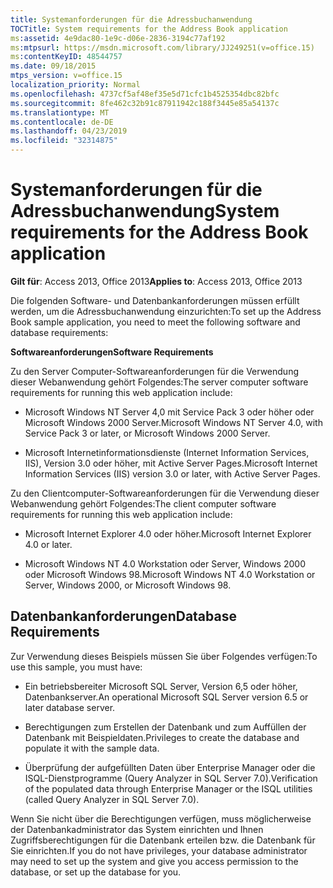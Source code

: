 ```yaml
---
title: Systemanforderungen für die Adressbuchanwendung
TOCTitle: System requirements for the Address Book application
ms:assetid: 4e9dac80-1e9c-d06e-2836-3194c77af192
ms:mtpsurl: https://msdn.microsoft.com/library/JJ249251(v=office.15)
ms:contentKeyID: 48544757
ms.date: 09/18/2015
mtps_version: v=office.15
localization_priority: Normal
ms.openlocfilehash: 4737cf5af48ef35e5d71cfc1b4525354dbc82bfc
ms.sourcegitcommit: 8fe462c32b91c87911942c188f3445e85a54137c
ms.translationtype: MT
ms.contentlocale: de-DE
ms.lasthandoff: 04/23/2019
ms.locfileid: "32314875"
---
```

# <a name="system-requirements-for-the-address-book-application"></a><span data-ttu-id="22378-102">Systemanforderungen für die Adressbuchanwendung</span><span class="sxs-lookup"><span data-stu-id="22378-102">System requirements for the Address Book application</span></span>


<span data-ttu-id="22378-103">**Gilt für**: Access 2013, Office 2013</span><span class="sxs-lookup"><span data-stu-id="22378-103">**Applies to**: Access 2013, Office 2013</span></span>

<span data-ttu-id="22378-104">Die folgenden Software- und Datenbankanforderungen müssen erfüllt werden, um die Adressbuchanwendung einzurichten:</span><span class="sxs-lookup"><span data-stu-id="22378-104">To set up the Address Book sample application, you need to meet the following software and database requirements:</span></span>

<span data-ttu-id="22378-105">**Softwareanforderungen**</span><span class="sxs-lookup"><span data-stu-id="22378-105">**Software Requirements**</span></span>

<span data-ttu-id="22378-106">Zu den Server Computer-Softwareanforderungen für die Verwendung dieser Webanwendung gehört Folgendes:</span><span class="sxs-lookup"><span data-stu-id="22378-106">The server computer software requirements for running this web application include:</span></span>

  - <span data-ttu-id="22378-107">Microsoft Windows NT Server 4,0 mit Service Pack 3 oder höher oder Microsoft Windows 2000 Server.</span><span class="sxs-lookup"><span data-stu-id="22378-107">Microsoft Windows NT Server 4.0, with Service Pack 3 or later, or Microsoft Windows 2000 Server.</span></span>

  - <span data-ttu-id="22378-108">Microsoft Internetinformationsdienste (Internet Information Services, IIS), Version 3.0 oder höher, mit Active Server Pages.</span><span class="sxs-lookup"><span data-stu-id="22378-108">Microsoft Internet Information Services (IIS) version 3.0 or later, with Active Server Pages.</span></span>

<span data-ttu-id="22378-109">Zu den Clientcomputer-Softwareanforderungen für die Verwendung dieser Webanwendung gehört Folgendes:</span><span class="sxs-lookup"><span data-stu-id="22378-109">The client computer software requirements for running this web application include:</span></span>

  - <span data-ttu-id="22378-110">Microsoft Internet Explorer 4.0 oder höher.</span><span class="sxs-lookup"><span data-stu-id="22378-110">Microsoft Internet Explorer 4.0 or later.</span></span>

  - <span data-ttu-id="22378-111">Microsoft Windows NT 4.0 Workstation oder Server, Windows 2000 oder Microsoft Windows 98.</span><span class="sxs-lookup"><span data-stu-id="22378-111">Microsoft Windows NT 4.0 Workstation or Server, Windows 2000, or Microsoft Windows 98.</span></span>

## <a name="database-requirements"></a><span data-ttu-id="22378-112">Datenbankanforderungen</span><span class="sxs-lookup"><span data-stu-id="22378-112">Database Requirements</span></span>

<span data-ttu-id="22378-113">Zur Verwendung dieses Beispiels müssen Sie über Folgendes verfügen:</span><span class="sxs-lookup"><span data-stu-id="22378-113">To use this sample, you must have:</span></span>

  - <span data-ttu-id="22378-114">Ein betriebsbereiter Microsoft SQL Server, Version 6,5 oder höher, Datenbankserver.</span><span class="sxs-lookup"><span data-stu-id="22378-114">An operational Microsoft SQL Server version 6.5 or later database server.</span></span>

  - <span data-ttu-id="22378-115">Berechtigungen zum Erstellen der Datenbank und zum Auffüllen der Datenbank mit Beispieldaten.</span><span class="sxs-lookup"><span data-stu-id="22378-115">Privileges to create the database and populate it with the sample data.</span></span>

  - <span data-ttu-id="22378-116">Überprüfung der aufgefüllten Daten über Enterprise Manager oder die ISQL-Dienstprogramme (Query Analyzer in SQL Server 7.0).</span><span class="sxs-lookup"><span data-stu-id="22378-116">Verification of the populated data through Enterprise Manager or the ISQL utilities (called Query Analyzer in SQL Server 7.0).</span></span>

<span data-ttu-id="22378-117">Wenn Sie nicht über die Berechtigungen verfügen, muss möglicherweise der Datenbankadministrator das System einrichten und Ihnen Zugriffsberechtigungen für die Datenbank erteilen bzw. die Datenbank für Sie einrichten.</span><span class="sxs-lookup"><span data-stu-id="22378-117">If you do not have privileges, your database administrator may need to set up the system and give you access permission to the database, or set up the database for you.</span></span>


